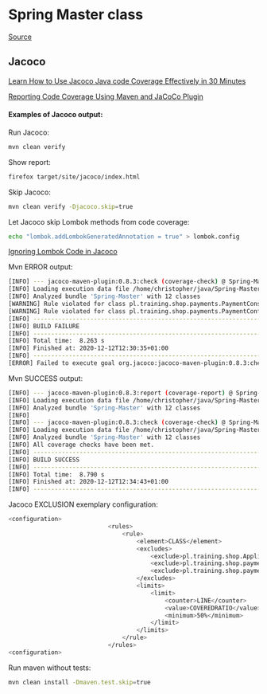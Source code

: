 # Spring Master class

[Source](https://github.com/landrzejewski/spring-masterclass)

## Jacoco
[Learn How to Use Jacoco Java code Coverage Effectively in 30 Minutes](https://www.techtravelhub.com/jacoco-java-code-coverag/)

[Reporting Code Coverage Using Maven and JaCoCo Plugin](https://dzone.com/articles/reporting-code-coverage-using-maven-and-jacoco-plu)

#### Examples of Jacoco output:

Run Jacoco:
```sh
mvn clean verify
```

Show report:
```sh
firefox target/site/jacoco/index.html
```

Skip Jacoco:
```sh
mvn clean verify -Djacoco.skip=true
```

Let Jacoco skip Lombok methods from code coverage:
```sh
echo "lombok.addLombokGeneratedAnnotation = true" > lombok.config
```
[Ignoring Lombok Code in Jacoco](https://www.rainerhahnekamp.com/en/ignoring-lombok-code-in-jacoco/)


Mvn ERROR output:
```sh
[INFO] --- jacoco-maven-plugin:0.8.3:check (coverage-check) @ Spring-Master ---
[INFO] Loading execution data file /home/christopher/java/Spring-Master/target/jacoco.exec
[INFO] Analyzed bundle 'Spring-Master' with 12 classes
[WARNING] Rule violated for class pl.training.shop.payments.PaymentConsoleLogger: lines covered ratio is 0.00, but expected minimum is 0.50
[WARNING] Rule violated for class pl.training.shop.payments.PaymentConfiguration: lines covered ratio is 0.00, but expected minimum is 0.50
[INFO] ------------------------------------------------------------------------
[INFO] BUILD FAILURE
[INFO] ------------------------------------------------------------------------
[INFO] Total time:  8.263 s
[INFO] Finished at: 2020-12-12T12:30:35+01:00
[INFO] ------------------------------------------------------------------------
[ERROR] Failed to execute goal org.jacoco:jacoco-maven-plugin:0.8.3:check (coverage-check) on project Spring-Master: Coverage checks have not been met. See log for details. -> [Help 1]
```

Mvn SUCCESS output:
```sh
[INFO] --- jacoco-maven-plugin:0.8.3:report (coverage-report) @ Spring-Master ---
[INFO] Loading execution data file /home/christopher/java/Spring-Master/target/jacoco.exec
[INFO] Analyzed bundle 'Spring-Master' with 12 classes
[INFO] 
[INFO] --- jacoco-maven-plugin:0.8.3:check (coverage-check) @ Spring-Master ---
[INFO] Loading execution data file /home/christopher/java/Spring-Master/target/jacoco.exec
[INFO] Analyzed bundle 'Spring-Master' with 12 classes
[INFO] All coverage checks have been met.
[INFO] ------------------------------------------------------------------------
[INFO] BUILD SUCCESS
[INFO] ------------------------------------------------------------------------
[INFO] Total time:  8.790 s
[INFO] Finished at: 2020-12-12T12:34:43+01:00
[INFO] ------------------------------------------------------------------------
```

Jacoco EXCLUSION exemplary configuration:
```sh
<configuration>
                            <rules>
                                <rule>
                                    <element>CLASS</element>
                                    <excludes>
                                        <exclude>pl.training.shop.Application</exclude>
                                        <exclude>pl.training.shop.payments.PaymentConfiguration</exclude>
                                        <exclude>pl.training.shop.payments.PaymentConsoleLogger</exclude>
                                    </excludes>
                                    <limits>
                                        <limit>
                                            <counter>LINE</counter>
                                            <value>COVEREDRATIO</value>
                                            <minimum>50%</minimum>
                                        </limit>
                                    </limits>
                                </rule>
                            </rules>
<configuration>
```

Run maven without tests:
```sh
mvn clean install -Dmaven.test.skip=true
```


